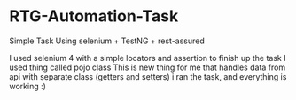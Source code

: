 # RTG-Automation-Task
Simple Task Using selenium + TestNG + rest-assured

I used selenium 4 with a simple locators and assertion to finish up the task 
I used thing called pojo class  This is new thing for me that handles data from api with separate class (getters and setters)
i ran the task, and everything is working :) 


